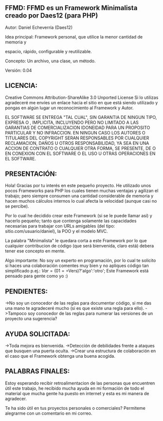 FFMD: FFMD es un Framework Minimalista creado por Daes12 (para PHP)
------------------------------------------------------------------

Autor: Daniel Echeverr&iacute;a (Daes12)

Idea principal: Framework personal, que utilice la menor cantidad de memoria y

espacio, r&aacute;pido, configurable y reutilizable.

Concepto: Un archivo, una clase, un m&eacute;todo.

Versi&oacute;n: 0.04


LICENCIA:
---------
Creative Commons Attribution-ShareAlike 3.0 Unported License
Si lo utilizas agradecer&eacute; me env&iacute;es un enlace hacia el sitio en que est&aacute; siendo
utilizado y pongas en alg&uacute;n lugar un reconocimiento al Framework y Autor.


EL SOFTWARE SE ENTREGA "TAL CUAL", SIN GARANTIA DE NINGUN TIPO, EXPRESA O
, IMPLICITA, INCLUYENDO PERO NO LIMITADO A LAS GARANTIAS DE COMERCIALIZACION
IDONEIDAD PARA UN PROPOSITO PARTICULAR Y NO INFRACCION. EN NINGUN CASO LOS
AUTORES O TITULARES DEL COPYRIGHT SERAN RESPONSABLES POR CUALQUIER RECLAMACION, DA&Ntilde;OS U OTROS
RESPONSABILIDAD, YA SEA EN UNA ACCION DE CONTRATO O CUALQUIER OTRA FORMA, SE PRESENTE,
DE O EN CONEXION CON EL SOFTWARE O EL USO U OTRAS OPERACIONES EN
EL SOFTWARE.



PRESENTACI&Oacute;N:
-------------
Hola! Gracias por tu inter&eacute;s en este peque&ntilde;o proyecto.
He utilizado unos pocos Frameworks para PHP los cuales tienen muchas ventajas y
agilizan el trabajo; pero siempre consumen una cantidad considerable de memoria
y hacen muchos c&aacute;lculos internos lo cual afecta la velocidad (aunque casi no se
percibe).

Por lo cual he decidido crear este Framework (si se le puede llamar as&iacute;) y hacerlo
peque&ntilde;o; tanto que contenga solamente las capacidades necesarias para trabajar
con URLs amigables (del tipo: sitio.com/usuario/daniel), la POO y el modelo MVC.

La palabra "Minimalista" le quedara corta a este Framework por lo que cualquier
contribucion de c&oacute;digo (que ser&aacute; bienvenida, claro est&aacute;) debera tener ese
concepto en mente.

Algo importante: No soy un experto en programaci&oacute;n, por lo cual te solicito
si haces una colaboraci&oacute;n comentes muy bien y no apliques c&oacute;digo tan simplificado
p.ej.: $Var=(01==$Vers)?'algo':'otro';
Este Framework est&aacute; pensado para gente como yo :)



PENDIENTES:
-----------
->No soy un conocedor de las reglas para documentar c&oacute;digo, si me das una mano
te agradecer&eacute; mucho (si es que existe una regla para ello).
->Tampoco soy conocedor de las reglas para numerar las versiones de un proyecto
una sugerencia?



AYUDA SOLICITADA:
-----------------
->Toda mejora es bienvenida.
->Detecci&oacute;n de debilidades frente a ataques que busquen una puerta oculta.
->Crear una estructura de colaboraci&oacute;n en el caso que el Framework obtenga una
buena acogida.



PALABRAS FINALES:
-----------------
Estoy esperando recibir retroalimentacion de las personas que encuentren &uacute;til este
trabajo, he recibido mucha ayuda en mi formaci&oacute;n de todo el material que mucha
gente ha puesto en internet y esta es mi manera de agradecer.

Te ha sido &uacute;til en tus proyectos personales o comerciales?
Permiteme alegrarme con un comentario en mi correo.
